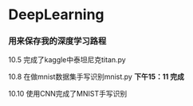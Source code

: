 # DeepLearning
### 用来保存我的深度学习路程

10.5  完成了kaggle中泰坦尼克titan.py

10.8  在做mnist数据集手写识别mnist.py  **下午15：11 完成**

10.10 使用CNN完成了MNIST手写识别
